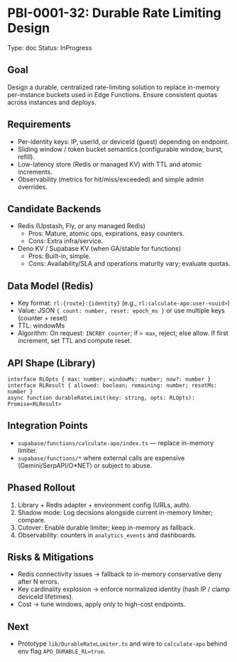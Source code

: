 # PBI-0001-32: Durable Rate Limiting Design

Type: doc
Status: InProgress

## Goal
Design a durable, centralized rate-limiting solution to replace in-memory per-instance buckets used in Edge Functions. Ensure consistent quotas across instances and deploys.

## Requirements
- Per-identity keys: IP, userId, or deviceId (guest) depending on endpoint.
- Sliding window / token bucket semantics (configurable window, burst, refill).
- Low-latency store (Redis or managed KV) with TTL and atomic increments.
- Observability (metrics for hit/miss/exceeded) and simple admin overrides.

## Candidate Backends
- Redis (Upstash, Fly, or any managed Redis)
  - Pros: Mature, atomic ops, expirations, easy counters.
  - Cons: Extra infra/service.
- Deno KV / Supabase KV (when GA/stable for functions)
  - Pros: Built-in, simple.
  - Cons: Availability/SLA and operations maturity vary; evaluate quotas.

## Data Model (Redis)
- Key format: `rl:{route}:{identity}` (e.g., `rl:calculate-apo:user-<uuid>`)
- Value: JSON `{ count: number, reset: epoch_ms }` or use multiple keys (counter + reset)
- TTL: windowMs
- Algorithm: On request: `INCRBY counter`; if `> max`, reject; else allow. If first increment, set TTL and compute reset.

## API Shape (Library)
```
interface RLOpts { max: number; windowMs: number; now?: number }
interface RLResult { allowed: boolean; remaining: number; resetMs: number }
async function durableRateLimit(key: string, opts: RLOpts): Promise<RLResult>
```

## Integration Points
- `supabase/functions/calculate-apo/index.ts` — replace in-memory limiter.
- `supabase/functions/*` where external calls are expensive (Gemini/SerpAPI/O*NET) or subject to abuse.

## Phased Rollout
1) Library + Redis adapter + environment config (URLs, auth).
2) Shadow mode: Log decisions alongside current in-memory limiter; compare.
3) Cutover: Enable durable limiter; keep in-memory as fallback.
4) Observability: counters in `analytics_events` and dashboards.

## Risks & Mitigations
- Redis connectivity issues → fallback to in-memory conservative deny after N errors.
- Key cardinality explosion → enforce normalized identity (hash IP / clamp deviceId lifetimes).
- Cost → tune windows, apply only to high-cost endpoints.

## Next
- Prototype `lib/DurableRateLimiter.ts` and wire to `calculate-apo` behind env flag `APO_DURABLE_RL=true`.
